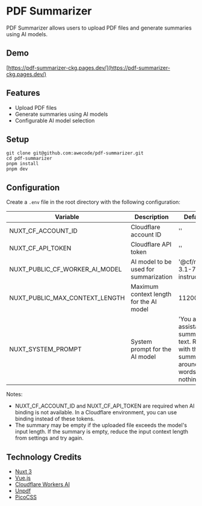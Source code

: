 # PDF Summarizer

PDF Summarizer allows users to upload PDF files and generate summaries using AI models.

## Demo

[https://pdf-summarizer-ckg.pages.dev/](https://pdf-summarizer-ckg.pages.dev/)

## Features

- Upload PDF files
- Generate summaries using AI models
- Configurable AI model selection


## Setup

```
git clone git@github.com:awecode/pdf-summarizer.git
cd pdf-summarizer
pnpm install
pnpm dev
```

## Configuration

Create a `.env` file in the root directory with the following configuration:

| Variable | Description | Default Value |
|----------|-------------|---------------|
| NUXT_CF_ACCOUNT_ID | Cloudflare account ID | '' |
| NUXT_CF_API_TOKEN | Cloudflare API token | '' |
| NUXT_PUBLIC_CF_WORKER_AI_MODEL | AI model to be used for summarization | '@cf/meta/llama-3.1-70b-instruct' |
| NUXT_PUBLIC_MAX_CONTEXT_LENGTH | Maximum context length for the AI model | 112000 |
| NUXT_SYSTEM_PROMPT | System prompt for the AI model | 'You are a helpful assistant that summarizes a text. Respond with the summary in around 100 words only and nothing else.' |


Notes:
- NUXT_CF_ACCOUNT_ID and NUXT_CF_API_TOKEN are required when AI binding is not available. In a Cloudflare environment, you can use binding instead of these tokens.
- The summary may be empty if the uploaded file exceeds the model's input length. If the summary is empty, reduce the input context length from settings and try again.

## Technology Credits

- [Nuxt 3](https://nuxt.com/)
- [Vue.js](https://vuejs.org/)
- [Cloudflare Workers AI](https://developers.cloudflare.com/workers-ai/)
- [Unpdf](https://github.com/unjs/unpdf)
- [PicoCSS](https://picocss.com/)
